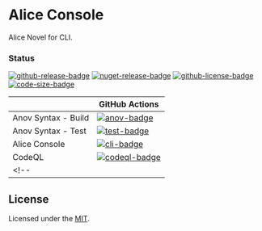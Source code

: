 # Alice Console
Alice Novel for CLI.

### Status
<!-- badges -->
[![github-release-badge]][github-release]
[![nuget-release-badge]][nuget-release]
[![github-license-badge]][github-license]
[![code-size-badge]](./)
<!-- badges -->

[github-release]: https://github.com/AliceNovel/AliceConsole/releases/latest
[nuget-release]: https://www.nuget.org/packages/Lemon73.AliceProject.AnovSyntax
[github-license]: https://github.com/AliceNovel/AliceConsole/blob/main/LICENSE

[github-release-badge]: https://img.shields.io/github/release/AliceNovel/AliceConsole.svg?logo=github&style=flat "Latest Release"
[nuget-release-badge]: https://badgen.net/nuget/v/Lemon73.AliceProject.AnovSyntax "NuGet"
[github-license-badge]: https://img.shields.io/github/license/AliceNovel/AliceConsole.svg?style=flat "License"
[code-size-badge]: https://img.shields.io/github/languages/code-size/AliceNovel/AliceConsole

<!-- history badges -->
|                     | GitHub Actions            |
| ------------------- | ------------------------- |
| Anov Syntax - Build | [![anov-badge]][anov]     |
| Anov Syntax - Test  | [![test-badge]][test]     |
| Alice Console       | [![cli-badge]][cli]       |
| CodeQL              | [![codeql-badge]][codeql] |
<!-- |                     | [![history-badge]][anov]  | -->
<!-- history badges -->

[anov]: https://github.com/AliceNovel/AliceConsole/actions/workflows/build.yml
[test]: https://github.com/AliceNovel/AliceConsole/actions/workflows/test.yml
[cli]: https://github.com/AliceNovel/AliceConsole/actions/workflows/build-cli.yml
[codeql]: https://github.com/AliceNovel/AliceConsole/actions/workflows/codeql.yml

[anov-badge]: https://img.shields.io/github/actions/workflow/status/AliceNovel/AliceConsole/build.yml?label=github&logo=github&style=flat "GitHub Actions Status"
[test-badge]: https://img.shields.io/github/actions/workflow/status/AliceNovel/AliceConsole/test.yml?label=github&logo=github&style=flat "GitHub Actions Status"
[cli-badge]: https://img.shields.io/github/actions/workflow/status/AliceNovel/AliceConsole/build-cli.yml?label=github&logo=github&style=flat "GitHub Actions Status"
[codeql-badge]: https://img.shields.io/github/actions/workflow/status/AliceNovel/AliceConsole/codeql.yml?label=github&logo=github&style=flat "GitHub Actions Status"

[history-badge]: https://buildstats.info/github/chart/AliceNovel/AliceConsole?includeBuildsFromPullRequest=false "GitHub Actions History"

## License
Licensed under the [MIT](./LICENSE).
